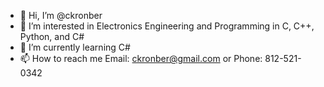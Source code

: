 - 👋 Hi, I’m @ckronber
- 👀 I’m interested in Electronics Engineering and Programming in C, C++, Python, and C#
- 🌱 I’m currently learning C#
- 📫 How to reach me Email: ckronber@gmail.com or Phone: 812-521-0342

<!---
ckronber/ckronber is a ✨ special ✨ repository because its `README.md` (this file) appears on your GitHub profile.
You can click the Preview link to take a look at your changes.
--->
